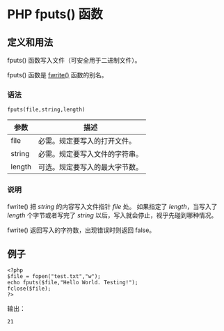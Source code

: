 # PHP fputs() 函数



## 定义和用法

fputs() 函数写入文件（可安全用于二进制文件）。

fputs() 函数是 [fwrite()](/php/func_filesystem_fwrite.asp "PHP fwrite() 函数") 函数的别名。

### 语法

```
fputs(file,string,length)
```

| 参数 | 描述 |
| --- | --- |
| file | 必需。规定要写入的打开文件。 |
| string | 必需。规定要写入文件的字符串。 |
| length | 可选。规定要写入的最大字节数。 |

### 说明

fwrite() 把 _string_ 的内容写入文件指针 _file_ 处。 如果指定了 _length_，当写入了 _length_ 个字节或者写完了 _string_ 以后，写入就会停止，视乎先碰到哪种情况。

fwrite() 返回写入的字符数，出现错误时则返回 false。

## 例子

```
<?php
$file = fopen("test.txt","w");
echo fputs($file,"Hello World. Testing!");
fclose($file);
?>
```

输出：

```
21
```



